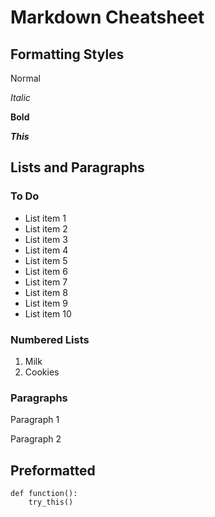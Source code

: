 # Markdown Cheatsheet

## Formatting Styles
    
Normal 

*Italic*

**Bold**

***This***


## Lists and Paragraphs

### To Do

* List item 1
* List item 2
* List item 3
* List item 4
* List item 5
* List item 6
* List item 7
* List item 8
* List item 9
* List item 10

### Numbered Lists

1. Milk
2. Cookies


### Paragraphs

Paragraph 1

Paragraph 2


## Preformatted

```
def function():
    try_this()
```


